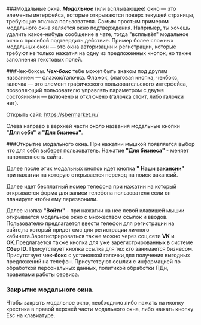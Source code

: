 ###Модальные окна.
_**Модальное**_ (или всплывающее) окно — это элементы интерфейса, которые открываются поверх текущей страницы, требующие отклика пользователя. Самым простым примером модального окна является окно подтверждения. Например, ты хочешь удалить какое-нибудь сообщение в чате, тогда "всплывёт" модальное окно с просьбой подтвердить действие. Пример более сложных модальных окон — это окна авторизации и регистрации, которые требуют не только нажатия на одну из предложенных кнопок, но также заполнения текстовых полей.

###Чек-боксы.
_**Чек-бокс**_ тебе может быть знаком под другим названием — флажок/галочка. Флажок, флаговая кнопка, чекбокс, галочка — это элемент графического пользовательского интерфейса, позволяющий пользователю управлять параметром с двумя состояниями — включено и отключено (галочка стоит, либо галочки нет).

Открыть сайт: https://sbermarket.ru/

Слева направо в верхней части около названия модальные кнопки **"Для себя"** и **"Для бизнеса"**.

###Открытие модального окна. 
При нажатии мышкой появляется выбор что для себя выберет пользователь. Нажатие **"Для бизнеса"** - меняет наполненность сайта.

Далее после этих модальных кнопок идет кнопка **" Наши вакансии"** при нажатии на которую  открывается переход на поиск вакансий.

Далее идет бесплатный номер телефона при нажатии на который открывается форма для записи телефона пользователя если он планирует чтобы ему перезвонили.

Далее кнопка **"Войти"** - при нажатии на нее левой клавишей мышки открывается модальное окно с множеством ссылок и вводов.
Пользователю предлагается ввести телефон для регистрации на сайте,на который придет смс для регистрации личного кабинета.Зарегистрироваться также можно через соц.сети **VK** и **OK**.Предлагается также кнопка для уже зарегистрированных в системе **Сбер ID**.
Присутствует кнопка ссылка для тех кто занимается бизнесом.
Присутствует **чек-бокс** с установкой галочки,для получения выгодных предложений на телефон.
Присутствуют ссылки с информацией  по обработкой персональных данных, политикой
обработки ПДн, правилами работы сервиса.
### Закрытие модального окна.

Чтобы закрыть модальное окно, необходимо либо нажать на иконку крестика в правой верхней части модального окна, либо нажать кнопку Esc на клавиатуре.
